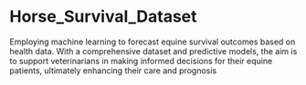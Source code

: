 # Horse_Survival_Dataset
 Employing machine learning to forecast equine survival outcomes based on health data. With a comprehensive dataset and predictive models, the aim is to support veterinarians in making informed decisions for their equine patients, ultimately enhancing their care and prognosis
